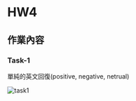 # HW4 #

## 作業內容 ##

### Task-1 ###
單純的英文回復(positive, negative, netrual)

![task1](Homework4/1683745174405)
